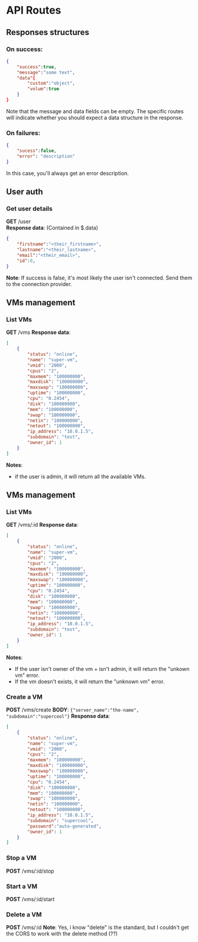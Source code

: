 # API Routes
## Responses structures
###  On success:
```json
{
    "success":true,
    "message":"some text",
    "data"{
        "custom":"object",
        "volum":true
    }
}
```  
Note that the message and data fields can be empty. The specific routes will indicate whether you should expect a data structure in the response.  
   
### On failures:
```json
{
    "sucess":false,
    "error": "description"
}
```
In this case, you'll always get an error description.


## User auth
### Get user details
**GET** /user  
**Response data**: (Contained in $.data)  
```json
{
    "firstname":"<their_firstname>",
    "lastname":"<their_lastname>",
    "email":"<their_email>",
    "id":0,
}
```
**Note**: If success is false, it's most likely the user isn't connected. Send them to the connection provider.

## VMs management
### List VMs
**GET** /vms
**Response data**: 
```json
[
    {
        "status": "online",
        "name": "super-vm",
        "vmid": "2000",
        "cpus": "2",
        "maxmem": "100000000",
        "maxdisk": "100000000",
        "maxswap": "100000000",
        "uptime": "100000000",
        "cpu": "0.2454",
        "disk": "100000000",
        "mem": "100000000",
        "swap": "100000000",
        "netin": "100000000",
        "netout": "100000000",
        "ip_address": "10.0.1.5",
        "subdomain": "test",
        "owner_id": 1
    }
]
```
**Notes**: 
- if the user is admin, it will return all the available VMs.

## VMs management
### List VMs
**GET** /vms/:id
**Response data**: 
```json
[
    {
        "status": "online",
        "name": "super-vm",
        "vmid": "2000",
        "cpus": "2",
        "maxmem": "100000000",
        "maxdisk": "100000000",
        "maxswap": "100000000",
        "uptime": "100000000",
        "cpu": "0.2454",
        "disk": "100000000",
        "mem": "100000000",
        "swap": "100000000",
        "netin": "100000000",
        "netout": "100000000",
        "ip_address": "10.0.1.5",
        "subdomain": "test",
        "owner_id": 1
    }
]
```
**Notes**: 
- If the user isn't owner of the vm + isn't admin, it will return the "unkown vm" error.
- If the vm doesn't exists, it will return the "unknown vm" error.

### Create a VM
**POST** /vms/create
**BODY**: `{"server_name":"the-name", "subdomain":"supercool"}`
**Response data**:
```json
[
    {
        "status": "online",
        "name": "super-vm",
        "vmid": "2000",
        "cpus": "2",
        "maxmem": "100000000",
        "maxdisk": "100000000",
        "maxswap": "100000000",
        "uptime": "100000000",
        "cpu": "0.2454",
        "disk": "100000000",
        "mem": "100000000",
        "swap": "100000000",
        "netin": "100000000",
        "netout": "100000000",
        "ip_address": "10.0.1.5",
        "subdomain": "supercool",
        "password":"auto-generated",
        "owner_id": 1
    }
]
```

### Stop a VM
**POST** /vms/:id/stop

### Start a VM
**POST** /vms/:id/start

### Delete a VM
**POST** /vms/:id
**Note**: Yes, i know "delete" is the standard, but I couldn't get the CORS to work with the delete method (??)
